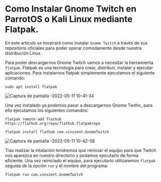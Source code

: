 # Como Instalar Gnome Twitch en ParrotOS o Kali Linux mediante Flatpak.

En este artículo se mostrará como instalar `Gnome Twitch` a través de sus repositorio oficiales para poder operar
comodamente desde nuestra distribución Linux.

Para poder descargarnos Gnome Twitch  vamos a necesitar la herramienta `flatpak`. Flatpak es una tecnología para 
crear, distribuir, instalar y ejecutar aplicaciones. Para instalarnos flatpak simplemente ejecutamos el siguiente comando:

    sudo apt install flatpak
    
![Captura de pantalla -2022-05-11 10-41-34](https://user-images.githubusercontent.com/103068924/167813368-e40bcfdd-0367-4c10-96dc-8f2bd8125f1c.png)
    
Una vez instalado ya podemos pasar a descargarnos Gnome Twithc, para ello ejecutamos los siguientes comandos:

    flatpak remote-add flathub https://flathub.org/repo/flathub.flatpakrepo

    flatpak install flathub com.vinszent.GnomeTwitch
    
![Captura de pantalla -2022-05-11 10-42-58](https://user-images.githubusercontent.com/103068924/167813428-e038ab7c-894a-4c11-b118-4d0c62d9da96.png)
   
Tras realizar la intalación tendremos que reiniciar el equipo para que Twitch nos aparezca en nuestro directorio 
y podamos ejecutarlo de forma eficiente. Una vez reiniciado el equipo, para ejecutarlo utilizaremos `flatpak` 
seguida de la opciòn `run` y el nombre del programa:

    flatpak run com.vinszent.GnomeTwitch
    

    
    
